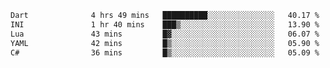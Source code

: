 <!--START_SECTION:waka-->

```txt
Dart              4 hrs 49 mins   ██████████░░░░░░░░░░░░░░░   40.17 %
INI               1 hr 40 mins    ███▒░░░░░░░░░░░░░░░░░░░░░   13.90 %
Lua               43 mins         █▓░░░░░░░░░░░░░░░░░░░░░░░   06.07 %
YAML              42 mins         █▒░░░░░░░░░░░░░░░░░░░░░░░   05.90 %
C#                36 mins         █▒░░░░░░░░░░░░░░░░░░░░░░░   05.09 %
```

<!--END_SECTION:waka-->
